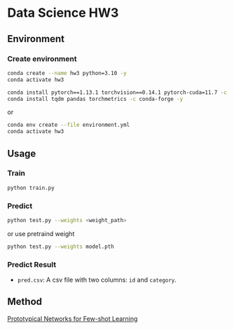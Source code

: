 # Data Science HW3

## Environment

### Create environment

```bash
conda create --name hw3 python=3.10 -y
conda activate hw3

conda install pytorch==1.13.1 torchvision==0.14.1 pytorch-cuda=11.7 -c pytorch -c nvidia -y
conda install tqdm pandas torchmetrics -c conda-forge -y
```

or

```bash
conda env create --file environment.yml
conda activate hw3
```

## Usage

### Train

```bash
python train.py
```

### Predict

```bash
python test.py --weights <weight_path>
```

or use pretraind weight

```bash
python test.py --weights model.pth
```

### Predict Result

- `pred.csv`: A csv file with two columns: `id` and `category`.

## Method

[Prototypical Networks for Few-shot Learning](https://arxiv.org/pdf/1703.05175.pdf)

